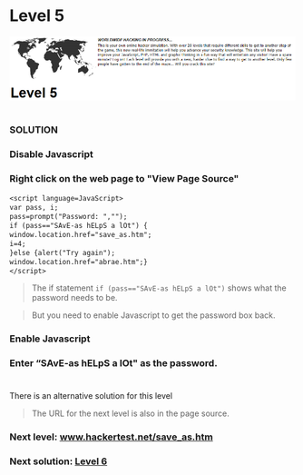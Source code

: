# Level 5

![Alt text](level5.PNG?raw=true)

#
### SOLUTION
 
### Disable Javascript
### Right click on the web page to "View Page Source"

	<script language=JavaScript>
	var pass, i;
	pass=prompt("Password: ","");
	if (pass=="SAvE-as hELpS a lOt") {
	window.location.href="save_as.htm";
	i=4;
	}else {alert("Try again");
	window.location.href="abrae.htm";}
	</script>


> The if statement `if (pass=="SAvE-as hELpS a lOt")` shows what the password needs to be.

> But you need to enable Javascript to get the password box back.

### Enable Javascript

### Enter “SAvE-as hELpS a lOt" as the password.

#
There is an alternative solution for this level

> The URL for the next level is also in the page source.

### Next level: www.hackertest.net/save_as.htm

### Next solution: [Level 6](/Level%206/)

